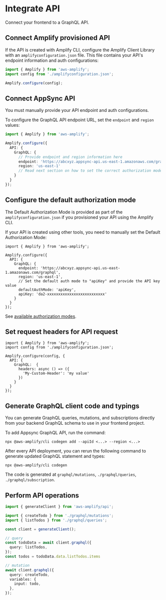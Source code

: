 # Integrate API

Connect your frontend to a GraphQL API.

## Connect Amplify provisioned API

If the API is created with Amplify CLI, configure the Amplify Client Library with an `amplifyconfiguration.json` file. This file contains your API's endpoint information and auth configurations:

```ts
import { Amplify } from 'aws-amplify';
import config from './amplifyconfiguration.json';

Amplify.configure(config);
```


## Connect AppSync API

You must manually provide your API endpoint and auth configurations.

To configure the GraphQL API endpoint URL, set the `endpoint` and `region` values:

```ts
import { Amplify } from 'aws-amplify';

Amplify.configure({
  API: {
    GraphQL: {
      // Provide endpoint and region information here
      endpoint: 'https://abcxyz.appsync-api.us-east-1.amazonaws.com/graphql',
      region: 'us-east-1'
      // Read next section on how to set the correct authorization mode for the API
    }
  }
});
```


## Configure the default authorization mode

The Default Authorization Mode is provided as part of the `amplifyconfiguration.json` if you provisioned your API using the Amplify CLI.

If your API is created using other tools, you need to manually set the Default Authorization Mode:
```tsx
import { Amplify } from 'aws-amplify';

Amplify.configure({
  API: {
    GraphQL: {
      endpoint: 'https://abcxyz.appsync-api.us-east-1.amazonaws.com/graphql',
      region: 'us-east-1',
      // Set the default auth mode to "apiKey" and provide the API key value
      defaultAuthMode: 'apiKey',
      apiKey: 'da2-xxxxxxxxxxxxxxxxxxxxxxxxxx'
    }
  }
});
```

See [available authorization modes](https://docs.amplify.aws/react/build-a-backend/graphqlapi/connect-to-api/#configure-the-default-authorization-mode).


## Set request headers for API request

```tsx
import { Amplify } from 'aws-amplify';
import config from './amplifyconfiguration.json';

Amplify.configure(config, {
  API: {
    GraphQL:  {
      headers: async () => ({
        'My-Custom-Header': 'my value'
      })
    }
  }
});
```


## Generate GraphQL client code and typings

You can generate GraphQL queries, mutations, and subscriptions directly from your backend GraphQL schema to use in your frontend project.

To add Appsync GraphQL API, run the command:
```shell
npx @aws-amplify/cli codegen add --apiId <...> --region <...>
```

After every API deployment, you can rerun the following command to generate updated GraphQL statement and types:
```shell
npx @aws-amplify/cli codegen
```

The code is generated at `graphql/mutations`, `./graphql/queries`, `./graphql/subscription`.


## Perform API operations
```ts
import { generateClient } from 'aws-amplify/api';

import { createTodo } from './graphql/mutations';
import { listTodos } from './graphql/queries';

const client = generateClient();

// query
const todoData = await client.graphql({
  query: listTodos,
});
const todos = todoData.data.listTodos.items

// mutation
await client.graphql({
  query: createTodo,
  variables: {
    input: todo,
  },
});
```
